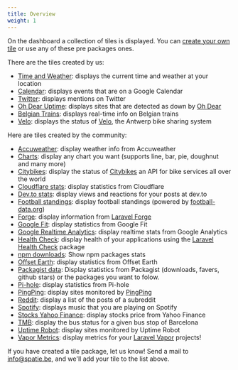 ```yaml
---
title: Overview
weight: 1
---
```


On the dashboard a collection of tiles is displayed. You can [create your own tile](/laravel-dashboard/v1/adding-tiles/creating-your-own-tile) or use any of these pre packages ones.

There are the tiles created by us:

- [Time and Weather](/laravel-dashboard/v1/adding-tiles/time-weather): displays the current time and weather at your location
- [Calendar](/laravel-dashboard/v1/adding-tiles/google-calendar): displays events that are on a Google Calendar
- [Twitter](/laravel-dashboard/v1/adding-tiles/twitter-tile): displays mentions on Twitter
- [Oh Dear Uptime](/laravel-dashboard/v1/adding-tiles/oh-dear-uptime): displays sites that are detected as down by [Oh Dear](https://ohdear.app)
- [Belgian Trains](/laravel-dashboard/v1/adding-tiles/belgian-trains): displays real-time info on Belgian trains
- [Velo](/laravel-dashboard/v1/adding-tiles/velo): displays the status of [Velo](https://www.velo-antwerpen.be/en), the Antwerp bike sharing system

Here are tiles created by the community:

- [Accuweather](https://github.com/marcusmyers/laravel-dashboard-accuweather-tile): display weather info from Accuweather
- [Charts](https://github.com/fidum/laravel-dashboard-chart-tile): display any chart you want (supports line, bar, pie, doughnut and many more)
- [Citybikes](https://github.com/Astrotomic/laravel-dashboard-citybikes-tile): display the status of [Citybikes](https://citybik.es) an API for bike services all over the world
- [Cloudflare stats](https://github.com/owenvoke/laravel-dashboard-cloudflare-stats-tile): display statistics from Cloudflare
- [Dev.to stats](https://github.com/Hi-Folks/laravel-dashboard-devto-tile): display views and reactions for your posts at dev.to
- [Football standings](https://github.com/kayschima/laravel-dashboard-footballdata-standings-tile): display football standings (powered by [football-data.org](https://football-data.org))
- [Forge](https://github.com/aglipanci/laravel-dashboard-forge-tile): display information from [Laravel Forge](https://forge.laravel.com)
- [Google Fit](https://github.com/owenvoke/laravel-dashboard-google-fit-tile): display statistics from Google Fit
- [Google Realtime Analytics](https://github.com/ingoldsby/laravel-dashboard-google-analytics-realtime-tile): display realtime stats from Google Analytics
- [Health Check](https://github.com/tylerwoonton/laravel-dashboard-health-check-tile): display health of your applications using the [Laravel Health Check](https://github.com/ukfast/laravel-health-check) package
- [npm downloads](https://github.com/skydiver/laravel-dashboard-npm): Show npm packages stats
- [Offset Earth](https://github.com/owenvoke/laravel-dashboard-offset-earth-tile): display statistics from Offset Earth
- [Packagist data](https://packagist.org/packages/tjvb/laravel-dashboard-packagist-tile): Display statistics from Packagist (downloads, favers, github stars) or the packages you want to folow.
- [Pi-hole](https://github.com/owenvoke/laravel-dashboard-pihole-tile): display statistics from Pi-hole
- [PingPing](https://github.com/Astrotomic/laravel-dashboard-pingping-tile): display sites monitored by [PingPing](https://pingping.io)
- [Reddit](https://github.com/jeop10/laravel-dashboard-reddit-tile): display a list of the posts of a subreddit
- [Spotify](https://github.com/ashbakernz/laravel-dashboard-spotify-tile): displays music that you are playing on Spotify 
- [Stocks Yahoo Finance](https://github.com/vitorhugoro1/laravel-dashboard-stocks-tile): display stocks price from Yahoo Finance
- [TMB](https://github.com/dustycodecorp/laravel-dashboard-tmb-tile): display the bus status for a given bus stop of Barcelona
- [Uptime Robot](https://github.com/VineVax/laravel-dashboard-uptime-robot-tile): display sites monitored by Uptime Robot
- [Vapor Metrics](https://github.com/fidum/laravel-dashboard-vapor-metrics-tile): display metrics for your [Laravel Vapor](https://vapor.laravel.com) projects!


If you have created a tile package, let us know! Send a mail to info@spatie.be, and we'll add your tile to the list above.
